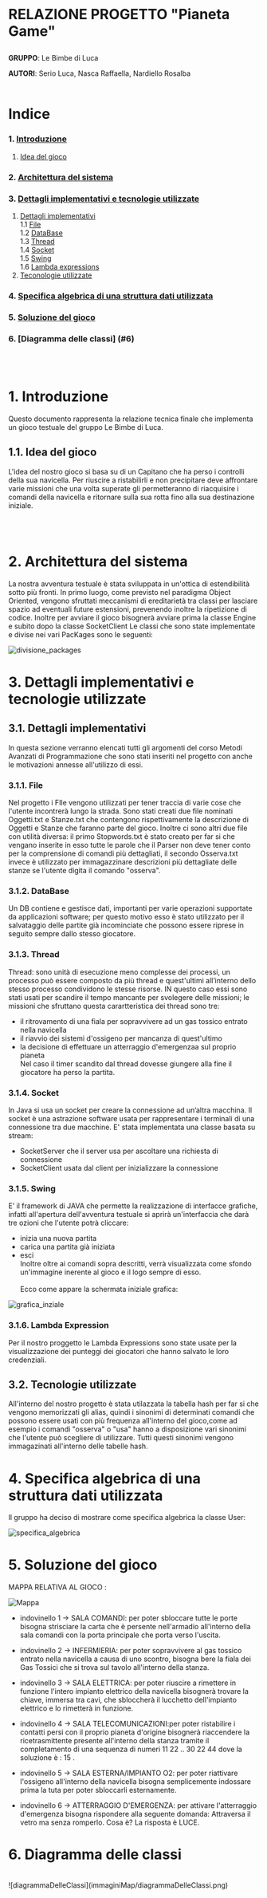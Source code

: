 <br>

# **RELAZIONE PROGETTO "Pianeta Game"**<p>
**GRUPPO**: Le Bimbe di Luca
<br>

**AUTORI**: Serio Luca, Nasca Raffaella, Nardiello Rosalba
<br><br>

# Indice

### 1. [Introduzione](#1)
1. [Idea del gioco](#1.1)  
### 2. [Architettura del sistema](#2)
### 3. [Dettagli implementativi e tecnologie utilizzate](#3)
1. [Dettagli implementativi](#3.1)<br>
1.1 [File](#3.1.1)<br>
1.2 [DataBase](#3.1.2)<br>
1.3 [Thread](#3.1.3)<br>
1.4 [Socket](#3.1.4)<br>
1.5 [Swing](#3.1.5)<br>
1.6 [Lambda expressions](#3.1.6)<br>
2. [Teconologie utilizzate](#3.1)<br>
### 4. [Specifica algebrica di una struttura dati utilizzata](#4)
### 5. [Soluzione del gioco](#5)
### 6. [Diagramma delle classi] (#6)
<br><br>

# <span id = "1">1. Introduzione</span>
Questo documento rappresenta la relazione tecnica finale che implementa un gioco testuale del gruppo Le Bimbe di Luca.

## <span id = "1.1">1.1. Idea del gioco</span>
L'idea del nostro gioco si basa su di un Capitano che ha perso i controlli della sua navicella.
 Per riuscire a ristabilirli e non precipitare deve affrontare varie missioni che una volta superate gli permetteranno di riacquisire i comandi della navicella e ritornare sulla sua rotta fino alla sua destinazione iniziale.
 
<br><br>

# <span id = "2">2. Architettura del sistema</span>
La nostra avventura testuale è stata sviluppata in un'ottica di estendibilità sotto più fronti.
In primo luogo, come previsto nel paradigma Object Oriented, vengono sfruttati meccanismi di ereditarietà tra classi per lasciare spazio ad eventuali future estensioni, prevenendo inoltre la ripetizione di codice. 
 Inoltre per avviare il gioco bisognerà avviare prima la classe Engine e subito dopo la classe SocketClient
Le classi che sono state implementate e divise nei vari PacKages sono le seguenti: 

![divisione_packages](immagini_MAP/divisione_packages.PNG) 

# <span id = "3">3. Dettagli implementativi e tecnologie utilizzate</span>
## <span id = "3.1">3.1. Dettagli implementativi</span>

In questa sezione verranno elencati tutti gli argomenti del corso Metodi Avanzati di Programmazione che sono stati inseriti nel progetto con anche le motivazioni annesse all'utilizzo di essi.

### <span id = "3.1.1">3.1.1. File</span>
Nel progetto i FIle vengono utilizzati per tener traccia di varie cose che l'utente incontrerà lungo la strada. 
Sono stati creati due file nominati Oggetti.txt e Stanze.txt che contengono rispettivamente la descrizione di Oggetti e Stanze che faranno parte del gioco.
Inoltre ci sono altri due file con utilità diversa: il primo Stopwords.txt è stato creato per far si che vengano inserite in esso tutte le parole che il Parser non deve tener conto per la comprensione di comandi più dettagliati, il secondo Osserva.txt invece  è utilizzato per immagazzinare descrizioni più dettagliate delle stanze se l'utente digita il comando "osserva".

### <span id = "3.1.2">3.1.2. DataBase</span>
Un DB contiene e gestisce dati, importanti per varie operazioni supportate da applicazioni software; per questo motivo esso è stato utilizzato per il salvataggio delle partite già incominciate che possono essere riprese in seguito sempre dallo stesso giocatore.

### <span id = "3.1.3">3.1.3. Thread</span>
Thread: sono unità di esecuzione meno complesse dei processi, un processo può essere composto da più thread e quest'ultimi all’interno dello stesso processo condividono
le stesse risorse.
IN questo caso essi sono stati usati per scandire il tempo mancante per svolegere delle missioni; le missioni che sfruttano questa carartteristica dei thread sono tre: 
- il ritrovamento di una fiala per sopravvivere ad un gas tossico entrato nella navicella
- il riavvio dei sistemi d'ossigeno per mancanza di quest'ultimo
- la decisione di effettuare un atterraggio d'emergenzaa sul proprio pianeta <br>
Nel caso il timer scandito dal thread dovesse giungere alla fine il giocatore ha perso la partita.

### <span id = "3.1.4">3.1.4. Socket</span>
 In Java si usa un socket per creare la connessione ad un’altra macchina. Il socket è una astrazione software usata per rappresentare i terminali di una connessione tra due macchine. E' stata implementata una classe basata su stream:
- SocketServer che il server usa per ascoltare una richiesta di connessione 
- SocketClient usata dal client per inizializzare la connessione 

### <span id = "3.1.5">3.1.5. Swing</span>
E’ il framework di JAVA che permette la realizzazione di interfacce grafiche, infatti all'apertura dell'avventura testuale si aprirà un'interfaccia che darà tre ozioni che l'utente potrà cliccare: 
- inizia una nuova partita
- carica una partita già iniziata
- esci <br> 
Inoltre oltre ai comandi sopra descritti, verrà visualizzata come sfondo un'immagine inerente al gioco e il logo sempre di esso. <br> <br>
Ecco come appare la schermata iniziale grafica: 

![grafica_inziale](immagini_MAP/grafica_iniziale.PNG) 

### <span id = "3.1.6">3.1.6. Lambda Expression</span>
Per il nostro proggetto le Lambda Expressions sono state usate per la visualizzazione dei punteggi dei giocatori che hanno salvato le loro credenziali. 

## <span id = "3.2">3.2. Tecnologie utilizzate</span>
All'interno del nostro progetto è stata utilazzata la tabella hash per far si che vengono memorizzati gli alias, quindi i sinonimi di determinati comandi che possono essere usati con più frequenza all'interno del gioco,come ad esempio i comandi "osserva" o "usa" hanno a disposizione vari sinonimi che l'utente può scegliere di utilizzare. Tutti questi sinonimi vengono immagazinati all'interno delle tabelle hash.

# <span id = "4">4. Specifica algebrica di una struttura dati utilizzata</span>
Il gruppo ha deciso di mostrare come specifica algebrica la classe User: 

![specifica_algebrica](immagini_MAP/specifica_algebrica.PNG)


# <span id = "5">5. Soluzione del gioco</span>

MAPPA RELATIVA AL GIOCO : 

![Mappa](immagini_MAP/Mappa.jpg)

- indovinello 1 -> SALA COMANDI: per poter sbloccare tutte le porte bisogna strisciare la carta che è persente nell'armadio all'interno della sala comandi con la porta principale che porta verso l'uscita.

- indovinello 2 -> INFERMIERIA: per poter sopravvivere al gas tossico entrato nella  navicella a causa di uno scontro, bisogna bere la fiala dei Gas Tossici che si trova sul tavolo all'interno della stanza.

- indovinello 3 -> SALA ELETTRICA: per poter riuscire a rimettere in funzione l'intero impianto elettrico della navicella bisognerà trovare la chiave, immersa tra cavi, che sbloccherà il lucchetto dell'impianto elettrico e lo rimetterà in funzione.

- indovinello 4 -> SALA TELECOMUNICAZIONI:per poter ristabilire i contatti persi con il proprio pianeta d'origine bisognerà riaccendere la ricetrasmittente presente all'interno della stanza tramite il completamento di una sequenza di numeri 11 22 .. 30 22 44 dove la soluzione è : 15 .

- indovinello 5 -> SALA ESTERNA/IMPIANTO O2: per poter riattivare l'ossigeno all'interno della navicella bisogna semplicemente indossare prima la tuta per poter sbloccarli esternamente.

- indovinello 6 -> ATTERRAGGIO D'EMERGENZA: per attivare l'atterraggio d'emergenza bisogna rispondere alla seguente domanda: Attraversa il vetro ma senza romperlo. Cosa è? La risposta è LUCE.
 
# <span id = "6">6. Diagramma delle classi</span>
 <br>
 ![diagrammaDelleClassi](immaginiMap/diagrammaDelleClassi.png)
